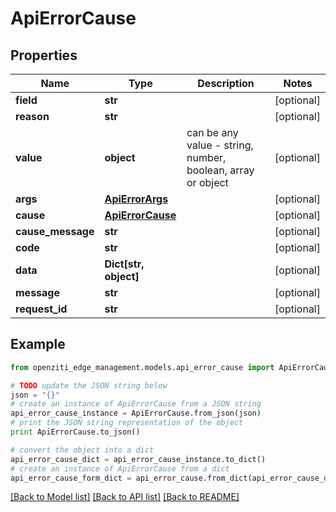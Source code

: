 # ApiErrorCause


## Properties
Name | Type | Description | Notes
------------ | ------------- | ------------- | -------------
**field** | **str** |  | [optional] 
**reason** | **str** |  | [optional] 
**value** | **object** | can be any value - string, number, boolean, array or object | [optional] 
**args** | [**ApiErrorArgs**](ApiErrorArgs.md) |  | [optional] 
**cause** | [**ApiErrorCause**](ApiErrorCause.md) |  | [optional] 
**cause_message** | **str** |  | [optional] 
**code** | **str** |  | [optional] 
**data** | **Dict[str, object]** |  | [optional] 
**message** | **str** |  | [optional] 
**request_id** | **str** |  | [optional] 

## Example

```python
from openziti_edge_management.models.api_error_cause import ApiErrorCause

# TODO update the JSON string below
json = "{}"
# create an instance of ApiErrorCause from a JSON string
api_error_cause_instance = ApiErrorCause.from_json(json)
# print the JSON string representation of the object
print ApiErrorCause.to_json()

# convert the object into a dict
api_error_cause_dict = api_error_cause_instance.to_dict()
# create an instance of ApiErrorCause from a dict
api_error_cause_form_dict = api_error_cause.from_dict(api_error_cause_dict)
```
[[Back to Model list]](../README.md#documentation-for-models) [[Back to API list]](../README.md#documentation-for-api-endpoints) [[Back to README]](../README.md)


